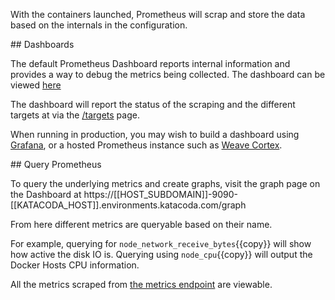 With the containers launched, Prometheus will scrap and store the data based on the internals in the configuration.

## Dashboards

The default Prometheus Dashboard reports internal information and provides a way to debug the metrics being collected. The dashboard can be viewed [here](https://[[HOST_SUBDOMAIN]]-9090-[[KATACODA_HOST]].environments.katacoda.com/)

The dashboard will report the status of the scraping and the different targets at via the [/targets](https://[[HOST_SUBDOMAIN]]-9090-[[KATACODA_HOST]].environments.katacoda.com/targets) page.

When running in production, you may wish to build a dashboard using [Grafana](https://grafana.com/), or a hosted Prometheus instance such as [Weave Cortex](https://www.weave.works/solution/prometheus-monitoring/).

## Query Prometheus

To query the underlying metrics and create graphs, visit the graph page on the Dashboard at https://[[HOST_SUBDOMAIN]]-9090-[[KATACODA_HOST]].environments.katacoda.com/graph

From here different metrics are queryable based on their name.

For example, querying for `node_network_receive_bytes`{{copy}} will show how active the disk IO is. Querying using `node_cpu`{{copy}} will output the Docker Hosts CPU information.

All the metrics scraped from [the metrics endpoint](https://[[HOST_SUBDOMAIN]]-9100-[[KATACODA_HOST]].environments.katacoda.com/metrics) are viewable.
